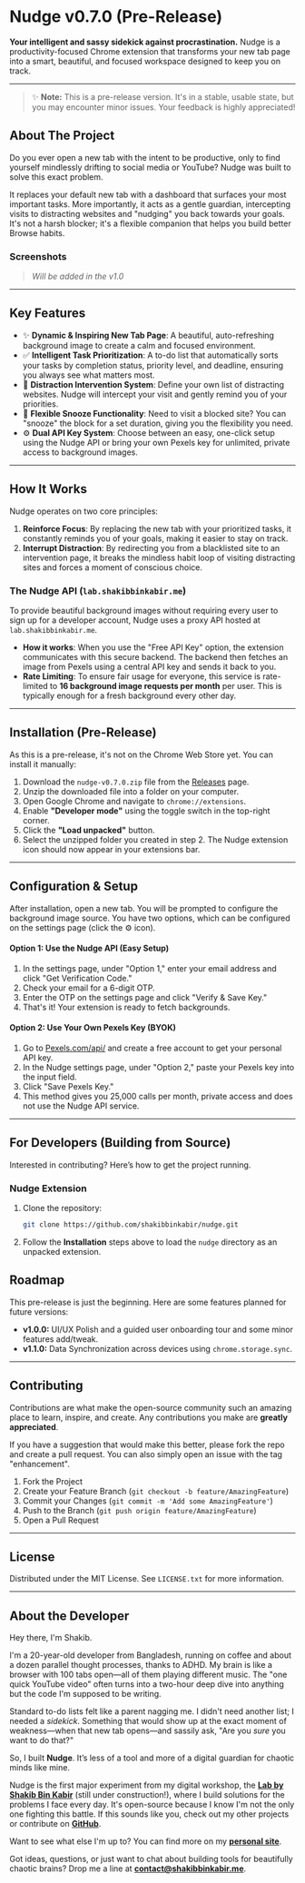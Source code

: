 # Nudge v0.7.0 (Pre-Release)

[](https://opensource.org/licenses/MIT)
[](https://www.google.com/search?q=)
[](https://www.google.com/search?q=)

**Your intelligent and sassy sidekick against procrastination.** Nudge is a productivity-focused Chrome extension that transforms your new tab page into a smart, beautiful, and focused workspace designed to keep you on track.

-----

> ✨ **Note:** This is a pre-release version. It's in a stable, usable state, but you may encounter minor issues. Your feedback is highly appreciated\!

## About The Project

Do you ever open a new tab with the intent to be productive, only to find yourself mindlessly drifting to social media or YouTube? Nudge was built to solve this exact problem.

It replaces your default new tab with a dashboard that surfaces your most important tasks. More importantly, it acts as a gentle guardian, intercepting visits to distracting websites and "nudging" you back towards your goals. It's not a harsh blocker; it's a flexible companion that helps you build better Browse habits.

### Screenshots

> *Will be added in the v1.0*

-----

## Key Features

  * ✨ **Dynamic & Inspiring New Tab Page**: A beautiful, auto-refreshing background image to create a calm and focused environment.
  * ✅ **Intelligent Task Prioritization**: A to-do list that automatically sorts your tasks by completion status, priority level, and deadline, ensuring you always see what matters most.
  * 🚫 **Distraction Intervention System**: Define your own list of distracting websites. Nudge will intercept your visit and gently remind you of your priorities.
  * 🧘 **Flexible Snooze Functionality**: Need to visit a blocked site? You can "snooze" the block for a set duration, giving you the flexibility you need.
  * ⚙️ **Dual API Key System**: Choose between an easy, one-click setup using the Nudge API or bring your own Pexels key for unlimited, private access to background images.

-----

## How It Works

Nudge operates on two core principles:

1.  **Reinforce Focus**: By replacing the new tab with your prioritized tasks, it constantly reminds you of your goals, making it easier to stay on track.
2.  **Interrupt Distraction**: By redirecting you from a blacklisted site to an intervention page, it breaks the mindless habit loop of visiting distracting sites and forces a moment of conscious choice.

### The Nudge API (`lab.shakibbinkabir.me`)

To provide beautiful background images without requiring every user to sign up for a developer account, Nudge uses a proxy API hosted at `lab.shakibbinkabir.me`.

  * **How it works**: When you use the "Free API Key" option, the extension communicates with this secure backend. The backend then fetches an image from Pexels using a central API key and sends it back to you.
  * **Rate Limiting**: To ensure fair usage for everyone, this service is rate-limited to **16 background image requests per month** per user. This is typically enough for a fresh background every other day.

-----

## Installation (Pre-Release)

As this is a pre-release, it's not on the Chrome Web Store yet. You can install it manually:

1.  Download the `nudge-v0.7.0.zip` file from the [Releases](https://github.com/shakibbinkabir/nudge/releases) page.
2.  Unzip the downloaded file into a folder on your computer.
3.  Open Google Chrome and navigate to `chrome://extensions`.
4.  Enable **"Developer mode"** using the toggle switch in the top-right corner.
5.  Click the **"Load unpacked"** button.
6.  Select the unzipped folder you created in step 2. The Nudge extension icon should now appear in your extensions bar.

-----

## Configuration & Setup

After installation, open a new tab. You will be prompted to configure the background image source. You have two options, which can be configured on the settings page (click the ⚙️ icon).

#### Option 1: Use the Nudge API (Easy Setup)

1.  In the settings page, under "Option 1," enter your email address and click "Get Verification Code."
2.  Check your email for a 6-digit OTP.
3.  Enter the OTP on the settings page and click "Verify & Save Key."
4.  That's it\! Your extension is ready to fetch backgrounds.

#### Option 2: Use Your Own Pexels Key (BYOK)

1.  Go to [Pexels.com/api/](https://www.pexels.com/api/) and create a free account to get your personal API key.
2.  In the Nudge settings page, under "Option 2," paste your Pexels key into the input field.
3.  Click "Save Pexels Key."
4.  This method gives you 25,000 calls per month, private access and does not use the Nudge API service.

-----

## For Developers (Building from Source)

Interested in contributing? Here’s how to get the project running.

### Nudge Extension

1.  Clone the repository:
    ```sh
    git clone https://github.com/shakibbinkabir/nudge.git
    ```
2.  Follow the **Installation** steps above to load the `nudge` directory as an unpacked extension.


## Roadmap

This pre-release is just the beginning. Here are some features planned for future versions:

  * **v1.0.0:** UI/UX Polish and a guided user onboarding tour and some minor features add/tweak.
  * **v1.1.0:** Data Synchronization across devices using `chrome.storage.sync`.

-----

## Contributing

Contributions are what make the open-source community such an amazing place to learn, inspire, and create. Any contributions you make are **greatly appreciated**.

If you have a suggestion that would make this better, please fork the repo and create a pull request. You can also simply open an issue with the tag "enhancement".

1.  Fork the Project
2.  Create your Feature Branch (`git checkout -b feature/AmazingFeature`)
3.  Commit your Changes (`git commit -m 'Add some AmazingFeature'`)
4.  Push to the Branch (`git push origin feature/AmazingFeature`)
5.  Open a Pull Request

-----

## License

Distributed under the MIT License. See `LICENSE.txt` for more information.

-----

## About the Developer

Hey there, I'm Shakib.

I'm a 20-year-old developer from Bangladesh, running on coffee and about a dozen parallel thought processes, thanks to ADHD. My brain is like a browser with 100 tabs open—all of them playing different music. The "one quick YouTube video" often turns into a two-hour deep dive into anything but the code I'm supposed to be writing.

Standard to-do lists felt like a parent nagging me. I didn't need another list; I needed a *sidekick*. Something that would show up at the exact moment of weakness—when that new tab opens—and sassily ask, "Are you *sure* you want to do that?"

So, I built **Nudge**. It’s less of a tool and more of a digital guardian for chaotic minds like mine.

Nudge is the first major experiment from my digital workshop, the **[Lab by Shakib Bin Kabir](https://lab.shakibbinkabir.me)** (still under construction\!), where I build solutions for the problems I face every day. It's open-source because I know I'm not the only one fighting this battle. If this sounds like you, check out my other projects or contribute on **[GitHub](https://github.com/shakibbinkabir)**.

Want to see what else I'm up to? You can find more on my **[personal site](https://shakibbinkabir.me)**.

Got ideas, questions, or just want to chat about building tools for beautifully chaotic brains? Drop me a line at **[contact@shakibbinkabir.me](mailto:contact@shakibbinkabir.me)**.